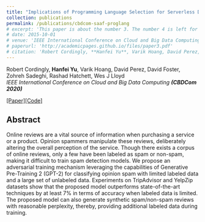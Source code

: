 ```yaml
---
title: "Implications of Programming Language Selection for Serverless Data Processing Pipelines"
collection: publications
permalink: /publications/cbdcom-saaf-proglang
# excerpt: 'This paper is about the number 3. The number 4 is left for future work.'
# date: 2015-10-01
# venue: 'IEEE International Conference on Cloud and Big Data Computing (CBDCom 2020)'
# paperurl: 'http://academicpages.github.io/files/paper3.pdf'
# citation: 'Robert Cordingly, **Hanfei Yu**, Varik Hoang, David Perez, David Foster, Zohreh Sadeghi, Rashad Hatchett, Wes J Lloyd'
---
```

Robert Cordingly, **Hanfei Yu**, Varik Hoang, David Perez, David Foster, Zohreh Sadeghi, Rashad Hatchett, Wes J Lloyd  
*IEEE International Conference on Cloud and Big Data Computing* ***(CBDCom 2020)***

[\[Paper\]](https://arxiv.org/abs/2012.13400)[\[Code\]](https://github.com/airesearchuwt/spamGAN)

## Abstract

Online reviews are a vital source of information when purchasing a service or a product. Opinion spammers manipulate these reviews, deliberately altering the overall perception of the service. Though there exists a corpus of online reviews, only a few have been labeled as spam or non-spam, making it difficult to train spam detection models. We propose an adversarial training mechanism leveraging the capabilities of Generative Pre-Training 2 (GPT-2) for classifying opinion spam with limited labeled data and a large set of unlabeled
data. Experiments on TripAdvisor and YelpZip datasets show that the proposed model outperforms state-of-the-art techniques by at least 7% in terms of accuracy when labeled data is limited. The proposed model can also generate synthetic spam/non-spam reviews with reasonable perplexity, thereby, providing additional labeled data during training.
